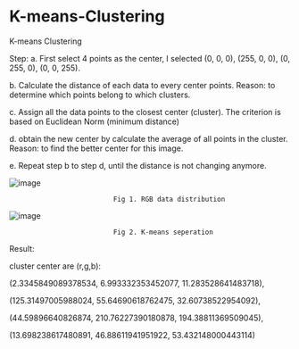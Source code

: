 # K-means-Clustering
K-means Clustering


Step:
a. First select 4 points as the center, I selected (0, 0, 0), (255, 0, 0), (0, 255, 0), (0, 0, 255).

b. Calculate the distance of each data to every center points. Reason: to determine which points belong to which clusters.

c. Assign all the data points to the closest center (cluster). The criterion is based on Euclidean Norm (minimum distance)

d. obtain the new center by calculate the average of all points in the cluster. Reason: to find the better center for this image.

e. Repeat step b to step d, until the distance is not changing anymore.  


![image](https://user-images.githubusercontent.com/55338365/170852841-8149f0d8-ac2e-41ef-900d-85b4612d9818.png)


                              Fig 1. RGB data distribution

![image](https://user-images.githubusercontent.com/55338365/170852852-d3aca47f-f6ed-47e8-b273-7651d54ada6e.png)

                              Fig 2. K-means seperation


Result:

cluster center are (r,g,b): 


(2.3345849089378534, 6.993332353452077, 11.283528641483718), 

(125.31497005988024, 55.64690618762475, 32.60738522954092), 

(44.59896640826874, 210.76227390180878, 194.38811369509045), 

(13.698238617480891, 46.88611941951922, 53.432148000443114)

















